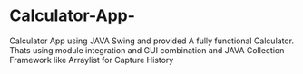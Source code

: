 # Calculator-App-
Calculator App using JAVA Swing and provided A fully functional Calculator. Thats using module integration and GUI combination and JAVA Collection Framework  like Arraylist for Capture History 
